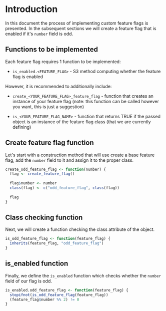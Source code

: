 # Introduction

In this document the process of implementing custom feature flags is presented. In the subsequent sections we will create a feature flag that is enabled if it's `number` field is odd.


## Functions to be implemented
Each feature flag requires 1 function to be implemented:

* `is_enabled.<FEATURE_FLAG>` - S3 method computing whether the feature flag is enabled

However, it is recommended to additionally include:

* `create_<YOUR_FEATURE_FLAG>_feature_flag` - function that creates an instance of your feature flag (note: this function can be called however you want, this is just a suggestion)

* `is_<YOUR_FEATURE_FLAG_NAME>` - function that returns TRUE if the passed object is an instance of the feature flag class (that we are currently defining)

## Create feature flag function
Let's start with a construction method that will use create a base feature flag, add the `number` field to it and assign it to the proper class.

```r
create_odd_feature_flag <- function(number) {
  flag <- create_feature_flag()
  
  flag$number <- number
  class(flag) <- c("odd_feature_flag", class(flag))
  
  flag
}
```

## Class checking function
Next, we will create a function checking the class attribute of the object.

```r
is_odd_feature_flag <- function(feature_flag) {
  inherits(feature_flag, "odd_feature_flag")
}
```

## is_enabled function
Finally, we define the `is_enabled` function which checks whether the `number` field of our flag is odd.

```r
is_enabled.odd_feature_flag <- function(feature_flag) {
  stopifnot(is_odd_feature_flag(feature_flag))
  (feature_flag$number %% 2) != 0
}
```
